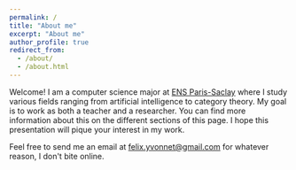 ```yaml
---
permalink: /
title: "About me"
excerpt: "About me"
author_profile: true
redirect_from: 
  - /about/
  - /about.html
---
```


Welcome! I am a computer science major at [ENS Paris-Saclay](https://ens-paris-saclay.fr/en) where I study various fields ranging from artificial intelligence to category theory. My goal is to work as both a teacher and a researcher. You can find more information about this on the different sections of this page. I hope this presentation will pique your interest in my work.

Feel free to send me an email at felix.yvonnet@gmail.com for whatever reason, I don't bite online.
